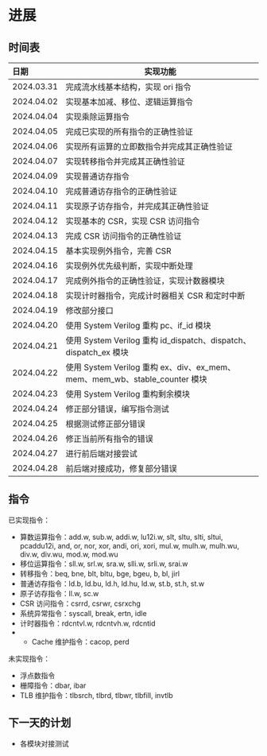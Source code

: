 # 进展

## 时间表

| 日期         | 实现功能                  |
|:---------- | --------------------- |
| 2024.03.31 | 完成流水线基本结构，实现 ori 指令   |
| 2024.04.02 | 实现基本加减、移位、逻辑运算指令      |
| 2024.04.04 | 实现乘除运算指令              |
| 2024.04.05 | 完成已实现的所有指令的正确性验证      |
| 2024.04.06 | 实现所有运算的立即数指令并完成其正确性验证 |
| 2024.04.07 | 实现转移指令并完成其正确性验证       |
| 2024.04.09 | 实现普通访存指令              |
| 2024.04.10 | 完成普通访存指令的正确性验证        |
| 2024.04.11 | 实现原子访存指令，并完成其正确性验证    |
| 2024.04.12 | 实现基本的 CSR，实现 CSR 访问指令 |
| 2024.04.13 | 完成 CSR 访问指令的正确性验证 |
| 2024.04.15 | 基本实现例外指令，完善 CSR |
| 2024.04.16 | 实现例外优先级判断，实现中断处理 |
| 2024.04.17 | 完成例外指令的正确性验证，实现计数器模块 |
| 2024.04.18 | 实现计时器指令，完成计时器相关 CSR 和定时中断 |
| 2024.04.19 | 修改部分接口 |
| 2024.04.20 | 使用 System Verilog 重构 pc、if_id 模块 |
| 2024.04.21 | 使用 System Verilog 重构 id_dispatch、dispatch、dispatch_ex 模块 |
| 2024.04.22 | 使用 System Verilog 重构 ex、div、ex_mem、mem、mem_wb、stable_counter 模块 |
| 2024.04.23 | 使用 System Verilog 重构剩余模块 |
| 2024.04.24 | 修正部分错误，编写指令测试 | 
| 2024.04.25 | 根据测试修正部分错误 |
| 2024.04.26 | 修正当前所有指令的错误 |
| 2024.04.27 | 进行前后端对接尝试 |
| 2024.04.28 | 前后端对接成功，修复部分错误 |

## 指令

已实现指令：

- 算数运算指令：add.w, sub.w, addi.w, lu12i.w, slt, sltu, slti, sltui, pcaddu12i, and, or, nor, xor, andi, ori, xori, mul.w, mulh.w, mulh.wu, div.w, div.wu, mod.w, mod.wu
- 移位运算指令：sll.w, srl.w, sra.w, slli.w, srli.w, srai.w
- 转移指令：beq, bne, blt, bltu, bge, bgeu, b, bl, jirl
- 普通访存指令：ld.b, ld.bu, ld.h, ld\.hu, ld.w, st.b, st.h, st.w
- 原子访存指令：ll.w, sc.w
- CSR 访问指令：csrrd, csrwr, csrxchg
- 系统异常指令：syscall, break, ertn, idle
- 计时器指令：rdcntvl.w, rdcntvh.w, rdcntid
- - Cache 维护指令：cacop, perd

未实现指令：

- 浮点数指令
- 栅障指令：dbar, ibar
- TLB 维护指令：tlbsrch, tlbrd, tlbwr, tlbfill, invtlb

## 下一天的计划

- 各模块对接测试
